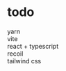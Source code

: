 # todo

yarn <br/>
vite <br/>
react + typescript <br/>
recoil <br/>
tailwind css <br/>

<!--
- 추가
- 삭제
- 로컬스토리지 저장
- 카테고리 map
- 다크모드

- 수정
- 로그인 / 회원가입 (로컬스토리지)

#96c9ff - blue
#24d6e3
#ffbcc3 - pink
#ff55ad

-->
